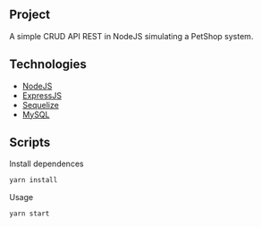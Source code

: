 ## Project
A simple CRUD API REST in NodeJS simulating a PetShop system.

## Technologies

- [NodeJS](https://nodejs.org/)
- [ExpressJS](https://expressjs.com/)
- [Sequelize](https://sequelize.org/)
- [MySQL](https://www.mysql.com/)

## Scripts
Install dependences
```sh
yarn install
```
Usage
```sh
yarn start
```
